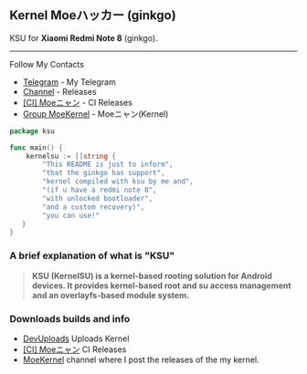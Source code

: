## Kernel Moeハッカー (ginkgo)
KSU for **Xiaomi Redmi Note 8** (ginkgo).

------

Follow My Contacts
 - [Telegram](https://t.me/whyakari) - My Telegram
 - [Channel](https://t.me/akaritsu) -  Releases
 - [[CI] Moeニャン](https://t.me/cimoenyan) - CI Releases
 - [Group MoeKernel](https://t.me/moekernel) - Moeニャン(Kernel)

```go
package ksu

func main() {
    kernelsu := []string {
        "This README is just to inform",
        "that the ginkgo has support",
        "kernel compiled with ksu by me and",
        "(if u have a redmi note 8",
        "with unlocked bootloader",
        "and a custom recovery)",
        "you can use!"
   }
}
```

### A brief explanation of what is "KSU"
> **KSU (KernelSU) is a kernel-based rooting solution for Android devices. It provides kernel-based root and su access management and an overlayfs-based module system.**

### Downloads builds and info
 - [DevUploads](https://devuploads.com/users/AkariOficial/2843/MoeKernel) Uploads Kernel
 - [[CI] Moeニャン](https://t.me/cimoenyan) CI Releases
 - [MoeKernel](https://t.me/akaritsu) channel where I post the releases of the my kernel.
